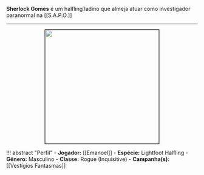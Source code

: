 **Sherlock Gomes** é um halfling ladino que almeja atuar como investigador paranormal na [[S.A.P.O.]]

---

<div style="text-align: center;">
<img src="https://i.imgur.com/8MMcDCx.jpeg" width="300" style="border: 1px solid black;">
</div>

!!! abstract "Perfil"
	- **Jogador:** [[Emanoel]]
	- **Espécie:** Lightfoot Halfling
	- **Gênero:** Masculino
	- **Classe:** Rogue (Inquisitive)
	- **Campanha(s):** [[Vestígios Fantasmas]]